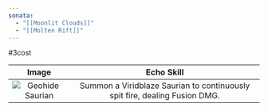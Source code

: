 ```yaml
---
sonata:
  - "[[Moonlit Clouds]]"
  - "[[Molten Rift]]"
---
```

#3cost

|                                           Image                                            |                                 Echo Skill                                 |
| :----------------------------------------------------------------------------------------: | :------------------------------------------------------------------------: |
| ![Geohide Saurian](https://img.game8.co/3885644/d1225e1663fb0e3383b532af283b5963.png/show) | Summon a Viridblaze Saurian to continuously spit fire, dealing Fusion DMG. |
